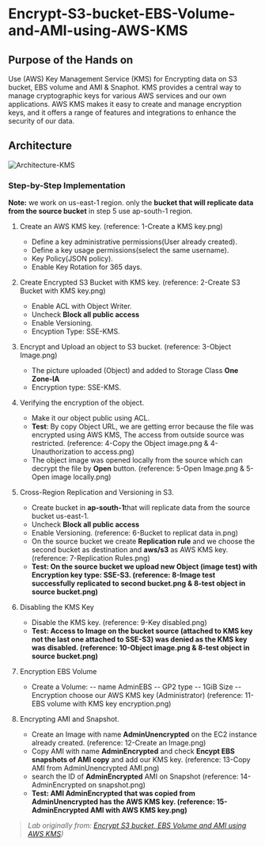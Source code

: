 # Encrypt-S3-bucket-EBS-Volume-and-AMI-using-AWS-KMS

## Purpose of the Hands on

Use (AWS) Key Management Service (KMS) for Encrypting data on S3 bucket, EBS volume and AMI & Snaphot. 
KMS provides a central way to manage cryptographic keys for various AWS services and our own applications. AWS KMS makes it easy to create and manage encryption keys, and it offers a range of features and integrations to enhance the security of our data.


## Architecture


![Architecture-KMS](https://github.com/user-attachments/assets/3c74ad6c-bbbf-40d8-86c6-9709a41603a8)






### Step-by-Step Implementation

<b> Note:</b> we work on us-east-1 region. only the  <b>bucket that will replicate data from the source bucket</b> in step 5 use ap-south-1 region.

1. Create an AWS KMS key.  (reference: 1-Create a KMS key.png)
   - Define a key administrative permissions(User already created).
   - Define a key usage permissions(select the same username).
   - Key Policy(JSON policy).
   - Enable Key Rotation for 365 days.
  
     
2. Create Encrypted S3 Bucket with KMS key.  (reference: 2-Create S3 Bucket with KMS key.png)
   - Enable ACL with Object Writer.
   - Uncheck <b>Block all public access</b>
   - Enable Versioning.
   - Encyption Type: SSE-KMS.
  
     
3. Encrypt and Upload an object to S3 bucket.  (reference: 3-Object Image.png)
   - The picture uploaded (Object) and added to Storage Class <b>One Zone-IA</b>
   - Encryption type: SSE-KMS.
  
     
4. Verifying the encryption of the object.  
   - Make it our object public using ACL.
   - <b>Test</b>: By copy Object URL, we are getting error because the file was encrypted using AWS KMS, The access from outside source was restricted.  (reference: 4-Copy the Object image.png & 4-Unauthorization to access.png)
   - The object image was opened locally from the source which can decrypt the file by <b>Open</b> button.  (reference: 5-Open Image.png & 5-Open image locally.png)
  
     
5. Cross-Region Replication and Versioning in S3.
   - Create bucket in <b>ap-south-1</b>that will replicate data from the source bucket us-east-1.
   - Uncheck <b>Block all public access</b>
   - Enable Versioning.  (reference: 6-Bucket to replicat data in.png) 
   - On the source bucket we create <b>Replication rule</b> and we choose the second bucket as destination and <b>aws/s3</b> as AWS KMS key.  (reference: 7-Replication Rules.png) 
   - <b>Test: On the source bucket we upload new Object (image test) with Encryption key type: SSE-S3. (reference: 8-Image test successfully replicated to second bucket.png & 8-test object in source bucket.png)</b>


6. Disabling the KMS Key
   - Disable the KMS key.  (reference: 9-Key disabled.png)
   - <b>Test: Access to Image on the bucket source (attached to KMS key not the last one attached to SSE-S3) was denied as the KMS key was disabled.  (reference: 10-Object image.png & 8-test object in source bucket.png)</b>


7. Encryption EBS Volume
   - Create a Volume:
     -- name AdminEBS
     -- GP2 type
     -- 1GiB Size
     -- Encryption choose our AWS KMS key (Administrator)  (reference: 11-EBS volume with KMS key encryption.png)

8. Encrypting AMI and Snapshot.
   -  Create an Image with name <b>AdminUnencrypted</b> on the EC2 instance already created.  (reference:  12-Create an Image.png)
   -  Copy AMI with name <b>AdminEncrypted</b> and check <b>Encypt EBS snapshots of AMI copy</b> and add our KMS key.  (reference:  13-Copy AMI from AdminUnencrypted AMI.png)
   -  search the ID of <b>AdminEncrypted</b> AMI on Snapshot  (reference:  14-AdminEncrypted on snapshot.png)
   -  <b>Test: AMI <b>AdminEncrypted</b> that was copied from <b>AdminUnencrypted</b> has the AWS KMS key.  (reference:  15-AdminEncrypted AMI with AWS KMS key.png)</b>
     





   


> *Lab originally from: [Encrypt S3 bucket, EBS Volume and AMI using AWS KMS](https://www.whizlabs.com/labs/encrypt-s3-bucket-ebs-volume-and-ami-using-aws-kms/))*



